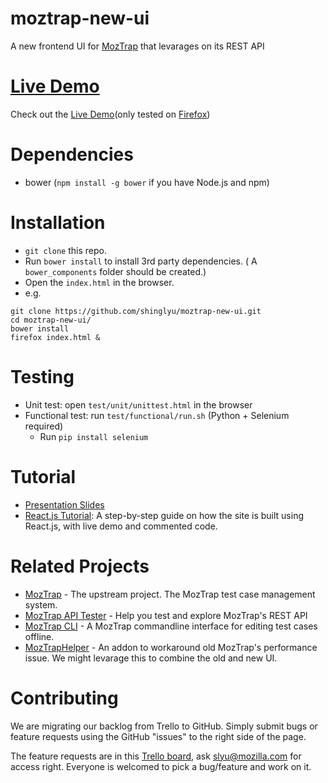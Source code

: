 moztrap-new-ui
==============

A new frontend UI for [MozTrap](https://moztrap.mozilla.org/) that levarages on its REST API

# [Live Demo](https://shinglyu.github.io/moztrap-new-ui/#/)

Check out the [Live Demo](https://shinglyu.github.io/moztrap-new-ui/#/)(only tested on [Firefox](https://www.mozilla.org/en-US/firefox/new/))

# Dependencies
* bower (`npm install -g bower` if you have Node.js and npm)
  
# Installation 
* `git clone` this repo.
* Run `bower install` to install 3rd party dependencies. ( A `bower_components` folder should be created.)
* Open the `index.html` in the browser.
* e.g.<div>
```
git clone https://github.com/shinglyu/moztrap-new-ui.git
cd moztrap-new-ui/
bower install
firefox index.html &
```
</div>

# Testing
* Unit test: open `test/unit/unittest.html` in the browser
* Functional test: run `test/functional/run.sh` (Python + Selenium required)
  * Run `pip install selenium`
  
# Tutorial
* [Presentation Slides](https://dl.dropboxusercontent.com/u/7281903/slides-4d90fc/tutorial.md.html#/)
* [React.js Tutorial](http://shinglyu.github.io/moztrap-new-ui/tutorial.html): A step-by-step guide on how the site is built using React.js, with live demo and commented code.

# Related Projects
* [MozTrap](https://github.com/mozilla/moztrap/) - The upstream project. The MozTrap test case management system.
* [MozTrap API Tester](https://github.com/shinglyu/moztrap-api-tester) - Help you test and explore MozTrap's REST API
* [MozTrap CLI](https://github.com/shinglyu/moztrap-cli) - A MozTrap commandline interface for editing test cases offline. 
* [MozTrapHelper](https://github.com/shinglyu/MozTrapHelper) - An addon to workaround old MozTrap's performance issue. We might levarage this to combine the old and new UI.

# Contributing
We are migrating our backlog from Trello to GitHub. Simply submit bugs or feature requests using the GitHub "issues" to the right side of the page.

The feature requests are in this [Trello board](https://trello.com/b/FvWTBKjf/moztrap-enhancement-backlog), ask slyu@mozilla.com for access right. Everyone is welcomed to pick a bug/feature and work on it.
